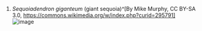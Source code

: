 1. _Sequoiadendron giganteum_ (giant sequoia)^[By Mike Murphy, CC BY-SA 3.0, https://commons.wikimedia.org/w/index.php?curid=295791]
   ![image](https://upload.wikimedia.org/wikipedia/commons/1/1c/Grizzly_Giant_Mariposa_Grove.jpg)